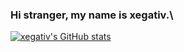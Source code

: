 ### Hi stranger, my name is  xegativ.\
[![xegativ's GitHub stats](https://github-readme-stats.vercel.app/api?username=xegativ&count_private=true&show_icons=true&theme=synthwave)](https://github.com/anuraghazra/github-readme-stats)
<!--
**xegativ/xegativ** is a ✨ _special_ ✨ repository because its `README.md` (this file) appears on your GitHub profile.

Here are some ideas to get you started:

- 🔭 I’m currently working on ...
- 🌱 I’m currently learning ...
- 👯 I’m looking to collaborate on ...
- 🤔 I’m looking for help with ...
- 💬 Ask me about ...
- 📫 How to reach me: ...
- 😄 Pronouns: ...
- ⚡ Fun fact: ...
-->

